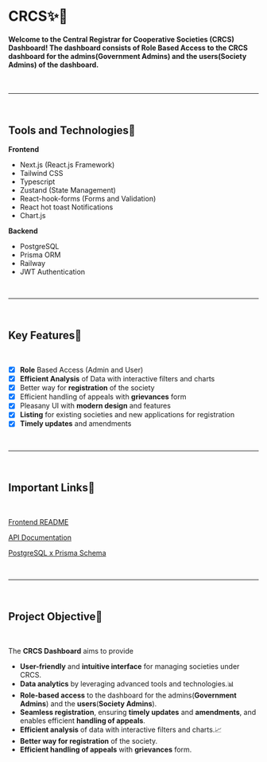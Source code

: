 # **CRCS✨🎯**
#### Welcome to the __Central Registrar for Cooperative Societies__ (CRCS) Dashboard! The dashboard consists of __Role Based Access__ to the CRCS dashboard for the admins(**Government Admins**) and the **users**(**Society Admins**) of the dashboard. 
<br>

***
<br>

## **Tools and Technologies🚀**

**Frontend**
 - Next.js (React.js Framework)
 - Tailwind CSS
 -  Typescript
 -  Zustand (State Management)
 -  React-hook-forms (Forms and Validation)
 -  React hot toast Notifications
 -  Chart.js

**Backend**
  - PostgreSQL
  - Prisma ORM
  - Railway
 -  JWT Authentication
  
<br>

***
<br>

## **Key Features🚀**
<br>

- [x] **Role** Based Access (Admin and User)
- [x] **Efficient Analysis** of Data with interactive filters and charts
- [x] Better way for **registration** of the society 
- [x] Efficient handling of appeals with **grievances** form 
- [x] Pleasany UI with **modern design** and features
- [x] **Listing** for existing societies and new applications for registration
- [x]  **Timely updates** and amendments

<br>

***
<br>

## **Important Links🚀**
<br>

[Frontend README](/docs/Frontend.md)

[API Documentation](/docs/API.md)

[PostgreSQL x Prisma Schema](/prisma/schema.prisma)


<br>

***
<br>

## **Project Objective🚀**
<br>

The **CRCS Dashboard** aims to provide 
- **User-friendly** and **intuitive interface** for managing societies under CRCS.
-  **Data analytics** by leveraging advanced tools and technologies.📊 
-  **Role-based access** to the dashboard for the admins(**Government Admins**) and the **users**(**Society Admins**).
-  **Seamless registration**, ensuring
**timely updates** and **amendments**, and enables efficient **handling of appeals**.
-  **Efficient analysis** of data with interactive filters and charts.📈
-  **Better way for registration** of the society.
-  **Efficient handling of appeals** with **grievances** form.

<br>



